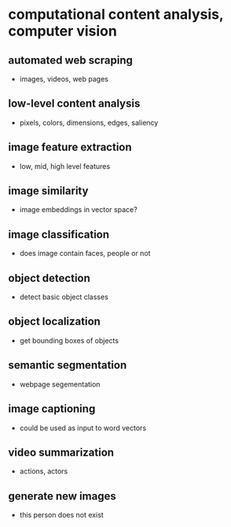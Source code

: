 # computational content analysis, computer vision

## automated web scraping
- images, videos, web pages

## low-level content analysis
- pixels, colors, dimensions, edges, saliency

## image feature extraction
- low, mid, high level features

## image similarity
- image embeddings in vector space?

## image classification
- does image contain faces, people or not

## object detection
- detect basic object classes

## object localization
- get bounding boxes of objects

## semantic segmentation
- webpage segementation

## image captioning
- could be used as input to word vectors

## video summarization
- actions, actors

## generate new images
- this person does not exist











